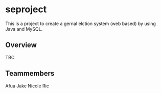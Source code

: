 # seproject
This is a project to create a gernal elction system (web based) by using Java and MySQL.
## Overview
TBC
## Teammembers
Afua
Jake
Nicole
Ric
